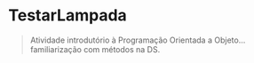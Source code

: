 # TestarLampada
> Atividade introdutório à Programação Orientada a Objeto... familiarização com métodos na DS.
